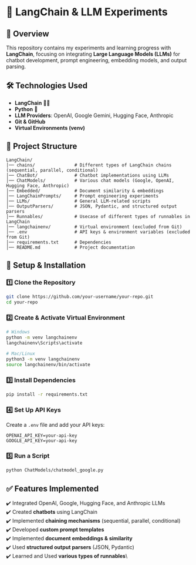 # 🚀 LangChain & LLM Experiments

## 📌 Overview

This repository contains my experiments and learning progress with **LangChain**, focusing on integrating **Large Language Models (LLMs)** for chatbot development, prompt engineering, embedding models, and output parsing.

## 🛠️ Technologies Used

- **LangChain** 🦜🔗
- **Python** 🐍
- **LLM Providers**: OpenAI, Google Gemini, Hugging Face, Anthropic
- **Git & GitHub**
- **Virtual Environments (venv)**

## 📂 Project Structure

```
LangChain/
│── chains/               # Different types of LangChain chains (sequential, parallel, conditional)
│── ChatBot/              # Chatbot implementations using LLMs
│── ChatModels/           # Various chat models (Google, OpenAI, Hugging Face, Anthropic)
│── Embedded/             # Document similarity & embeddings
│── LangChainPrompts/     # Prompt engineering experiments
│── LLMs/                 # General LLM-related scripts
│── OutputParsers/        # JSON, Pydantic, and structured output parsers
│── Runnables/            # Usecase of different types of runnables in LangChain
│── langchainenv/         # Virtual environment (excluded from Git)
│── .env                  # API keys & environment variables (excluded from Git)
│── requirements.txt      # Dependencies
│── README.md             # Project documentation
```

## 🚀 Setup & Installation

### **1️⃣ Clone the Repository**

```sh
git clone https://github.com/your-username/your-repo.git
cd your-repo
```

### **2️⃣ Create & Activate Virtual Environment**

```sh
# Windows
python -m venv langchainenv
langchainenv\Scripts\activate

# Mac/Linux
python3 -m venv langchainenv
source langchainenv/bin/activate
```

### **3️⃣ Install Dependencies**

```sh
pip install -r requirements.txt
```

### **4️⃣ Set Up API Keys**

Create a `.env` file and add your API keys:

```
OPENAI_API_KEY=your-api-key
GOOGLE_API_KEY=your-api-key
```

### **5️⃣ Run a Script**

```sh
python ChatModels/chatmodel_google.py
```

## ✅ Features Implemented

✔️ Integrated OpenAI, Google, Hugging Face, and Anthropic LLMs\
✔️ Created **chatbots** using LangChain\
✔️ Implemented **chaining mechanisms** (sequential, parallel, conditional)\
✔️ Developed **custom prompt templates**\
✔️ Implemented **document embeddings & similarity**\
✔️ Used **structured output parsers** (JSON, Pydantic)\
✔️ Learned and Used **various types of runnables**\



